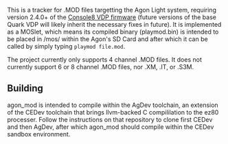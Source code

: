 This is a tracker for .MOD files targetting the Agon Light system, requiring version 2.4.0+ of the [Console8 VDP firmware](https://github.com/AgonConsole8/agon-vdp) (future versions of the base Quark VDP will likely inherit the necessary fixes in future). It is implemented as a MOSlet, which means its compiled binary (playmod.bin) is intended to be placed in /mos/ within the Agon's SD Card and after which it can be called by simply typing `playmod file.mod`.

The project currently only supports 4 channel .MOD files. It does not currently support 6 or 8 channel .MOD files, nor .XM, .IT, or .S3M.

## Building

agon_mod is intended to compile within the AgDev toolchain, an extension of the CEDev toolchain that brings llvm-backed C compililation to the ez80 processer. Follow the instructions on that repository to clone first CEDev and then AgDev, after which agon_mod should compile within the CEDev sandbox environment.
